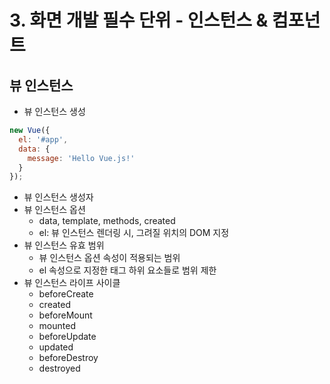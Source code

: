 # 3. 화면 개발 필수 단위 - 인스턴스 & 컴포넌트

## 뷰 인스턴스

- 뷰 인스턴스 생성
```javascript
new Vue({
  el: '#app',
  data: {
    message: 'Hello Vue.js!'
  }
});
```
  - 뷰 인스턴스 생성자
  - 뷰 인스턴스 옵션
    - data, template, methods, created
    - el: 뷰 인스턴스 렌더링 시, 그려질 위치의 DOM 지정
- 뷰 인스턴스 유효 범위
  - 뷰 인스턴스 옵션 속성이 적용되는 범위
  - el 속성으로 지정한 태그 하위 요소들로 범위 제한
- 뷰 인스턴스 라이프 사이클
  - beforeCreate
  - created
  - beforeMount
  - mounted
  - beforeUpdate
  - updated
  - beforeDestroy
  - destroyed
